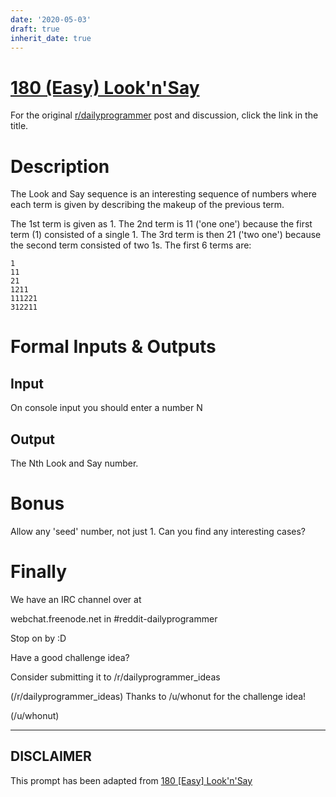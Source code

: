 ```yaml
---
date: '2020-05-03'
draft: true
inherit_date: true
---
```


# [180 (Easy) Look'n'Say](https://www.reddit.com/r/dailyprogrammer/comments/2ggy30/9152014_challenge180_easy_looknsay/)

For the original [r/dailyprogrammer](https://www.reddit.com/r/dailyprogrammer/) post and discussion, click the link in the title.

# Description
The Look and Say sequence is an interesting sequence of numbers where each term is given by describing the makeup of the previous term.

The 1st term is given as 1. The 2nd term is 11 ('one one') because the first term (1) consisted of a single 1. The 3rd term is then 21 ('two one') because the second term consisted of two 1s. The first 6 terms are:


```
1
11
21
1211
111221
312211
```
# Formal Inputs & Outputs
## Input
On console input you should enter a number N

## Output
The Nth Look and Say number.

# Bonus
Allow any 'seed' number, not just 1. Can you find any interesting cases?

# Finally
We have an IRC channel over at 

webchat.freenode.net in #reddit-dailyprogrammer

Stop on by :D

Have a good challenge idea?

Consider submitting it to /r/dailyprogrammer_ideas

(/r/dailyprogrammer_ideas)
Thanks to /u/whonut for the challenge idea!

(/u/whonut)

----
## **DISCLAIMER**
This prompt has been adapted from [180 [Easy] Look'n'Say](https://www.reddit.com/r/dailyprogrammer/comments/2ggy30/9152014_challenge180_easy_looknsay/
)
